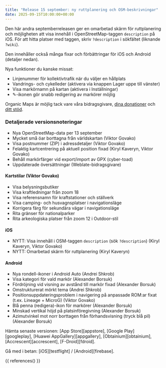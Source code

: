 ```yaml
---
title: "Release 15 september: ny ruttplanering och OSM-beskrivningar"
date: 2025-09-15T10:00:00+00:00
---
```


Den här andra septemberreleasen ger en omarbetad skärm för ruttplanering och möjligheten att visa innehåll i OpenStreetMap-taggen `description` på iOS. För att hitta platser med taggen, skriv `?description` i sökfältet (liknande `?wiki`).

Den innehåller också många fixar och förbättringar för iOS och Android (detaljer nedan).

Nya funktioner du kanske missat:
- Linjenummer för kollektivtrafik när du väljer en hållplats
- Vandrings- och cykelleder (aktivera via knappen Lager uppe till vänster)
- Visa markörnamn på kartan (aktivera i Inställningar)
- ✎-ikonen gör snabb redigering av markörer möjlig

Organic Maps är möjlig tack vare våra bidragsgivare, [dina donationer](@/donate/index.sv.md) och [ditt stöd](@/contribute/index.md).

### Detaljerade versionsnoteringar

- Nya OpenStreetMap-data per 13 september
- Mycket små öar borttagna från världskartan (Viktor Govako)
- Visa postnummer (ZIP) i adressdetaljer (Viktor Govako)
- Felaktig kartcentrering på aktuell position fixad (Kiryl Kaveryn, Viktor Govako)
- Behåll markörfärger vid export/import av GPX (cyber-toad)
- Uppdaterade översättningar (Weblate-bidragsgivare)

#### Kartstilar (Viktor Govako)

- Visa belysningsbutiker
- Visa kraftledningar från zoom 18
- Visa referensnamn för kraftstationer och ställverk
- Visa camping- och husvagnsplatser i navigationsläge
- Korrigera färg för sekundära vägar i navigationsläge
- Rita gränser för nationalparker
- Rita arkeologiska platser från zoom 12 i Outdoor-stil

#### iOS

- NYTT: Visa innehåll i OSM-taggen `description` (sök `?description`) (Kiryl Kaveryn, Viktor Govako)
- NYTT: Omarbetad skärm för ruttplanering (Kiryl Kaveryn)

#### Android

- Nya rondell-ikoner i Android Auto (Andrei Shkrob)
- Visa kategori för vald markör (Alexander Borsuk)
- Fördröjning vid visning av avstånd till markör fixad (Alexander Borsuk)
- Omstrukturerat mörkt tema (Andrei Shkrob)
- Positionsuppdateringsproblem i navigering på anpassade ROM:ar fixat (t.ex. Lineage + MicroG) (Viktor Govako)
- Blå penna (redigera)-ikon för markörer (Alexander Borsuk)
- Minskad vertikal höjd på platsinföregivning (Alexander Borsuk)
- Azimutvinkel mot norr borttagen från förhandsvisning (tryck blå pil) (Alexander Borsuk)

Hämta senaste versionen: [App Store][appstore], [Google Play][googleplay], [Huawei AppGallery][appgallery], [Obtainium][obtainium], [Accrescent][accrescent], [F-Droid][fdroid].

Gå med i betan: [iOS][testflight] / [Android][firebase].

{{ references() }}
